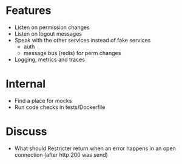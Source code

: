 # Features
* Listen on permission changes
* Listen on logout messages
* Speak with the other services instead of fake services
  * auth
  * message bus (redis) for perm changes
* Logging, metrics and traces

# Internal
* Find a place for mocks
* Run code checks in tests/Dockerfile

# Discuss
* What should Restricter return when an error happens in an open connection (after http 200 was send)